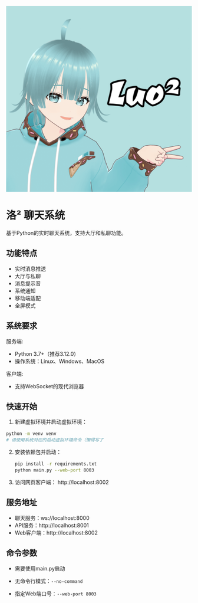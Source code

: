 ![logo](./static/Luo2Icon-mini.png)

# 洛² 聊天系统

基于Python的实时聊天系统，支持大厅和私聊功能。

## 功能特点

- 实时消息推送
- 大厅与私聊
- 消息提示音
- 系统通知
- 移动端适配
- 全屏模式

## 系统要求

服务端:

- Python 3.7+（推荐3.12.0）
- 操作系统：Linux、Windows、MacOS

客户端:

- 支持WebSocket的现代浏览器

## 快速开始

1. 新建虚拟环境并启动虚拟环境：

```bash
python -m venv venv
# 请使用系统对应的启动虚拟环境命令（懒得写了
```

2. 安装依赖包并启动：
   
   ```bash
   pip install -r requirements.txt
   python main.py --web-port 8003
   ```

3. 访问网页客户端：
   http://localhost:8002

## 服务地址

- 聊天服务：ws://localhost:8000
- API服务：http://localhost:8001
- Web客户端：http://localhost:8002

## 命令参数

- 需要使用main.py启动

- 无命令行模式：`--no-command`

- 指定Web端口号：`--web-port 8003`

